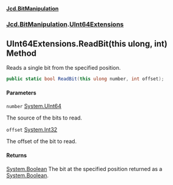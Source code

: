 #### [Jcd.BitManipulation](index.md 'index')

### [Jcd.BitManipulation](Jcd.BitManipulation.md 'Jcd.BitManipulation').[UInt64Extensions](Jcd.BitManipulation.UInt64Extensions.md 'Jcd.BitManipulation.UInt64Extensions')

## UInt64Extensions.ReadBit(this ulong, int) Method

Reads a single bit from the specified position.

```csharp
public static bool ReadBit(this ulong number, int offset);
```

#### Parameters

<a name='Jcd.BitManipulation.UInt64Extensions.ReadBit(thisulong,int).number'></a>

`number` [System.UInt64](https://docs.microsoft.com/en-us/dotnet/api/System.UInt64 'System.UInt64')

The source of the bits to read.

<a name='Jcd.BitManipulation.UInt64Extensions.ReadBit(thisulong,int).offset'></a>

`offset` [System.Int32](https://docs.microsoft.com/en-us/dotnet/api/System.Int32 'System.Int32')

The offset of the bit to read.

#### Returns

[System.Boolean](https://docs.microsoft.com/en-us/dotnet/api/System.Boolean 'System.Boolean')
The bit at the specified position returned as a [System.Boolean](https://docs.microsoft.com/en-us/dotnet/api/System.Boolean 'System.Boolean').